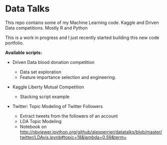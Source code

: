 # Data Talks

This repo contains some of my Machine Learning code.
Kaggle and Driven Data competitions.
Mostly R and Python

This is a work in progress and I just recently started building this new code portfolio.

**Available scripts:**

* Driven Data blood donation competition

  * Data set exploration
  * Feature importance selection and engineering.

* Kaggle Liberty Mutual Competition

  * Stacking script example

* Twitter: Topic Modeling of Twitter Followers

  * Extract tweets from the followers of an account
  * LDA Topic Modeling
  * Notebook on http://nbviewer.ipython.org/github/alexperrier/datatalks/blob/master/twitter/LDAvis.ipynb#topic=18&lambda=0.59&term=



